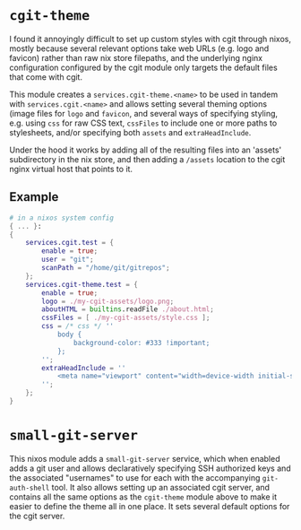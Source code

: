 # `cgit-theme`

I found it annoyingly difficult to set up custom styles with cgit through nixos,
mostly because several relevant options take web URLs (e.g. logo and favicon)
rather than raw nix store filepaths, and the underlying nginx configuration
configured by the cgit module only targets the default files that come with
cgit.

This module creates a `services.cgit-theme.<name>` to be used in tandem with
`services.cgit.<name>` and allows setting several theming options (image files
for `logo` and `favicon`, and several ways of specifying styling, e.g. using
`css` for raw CSS text, `cssFiles` to include one or more paths to stylesheets,
and/or specifying both `assets` and `extraHeadInclude`.

Under the hood it works by adding all of the resulting files into an 'assets'
subdirectory in the nix store, and then adding a `/assets` location to the cgit
nginx virtual host that points to it.

## Example

```nix
# in a nixos system config
{ ... }:
{
    services.cgit.test = {
        enable = true;
        user = "git";
        scanPath = "/home/git/gitrepos";
    };
    services.cgit-theme.test = {
        enable = true;
        logo = ./my-cgit-assets/logo.png;
        aboutHTML = builtins.readFile ./about.html;
        cssFiles = [ ./my-cgit-assets/style.css ];
        css = /* css */ ''
            body {
                background-color: #333 !important;
            };
        '';
        extraHeadInclude = ''
            <meta name="viewport" content="width=device-width initial-scale=1.0" />
        '';
    };
}
```

# `small-git-server`

This nixos module adds a `small-git-server` service, which when enabled adds a
git user and allows declaratively specifying SSH authorized keys and the
associated "usernames" to use for each with the accompanying `git-auth-shell`
tool. It also allows setting up an associated cgit server, and contains all the
same options as the `cgit-theme` module above to make it easier to define the
theme all in one place. It sets several default options for the cgit server.
